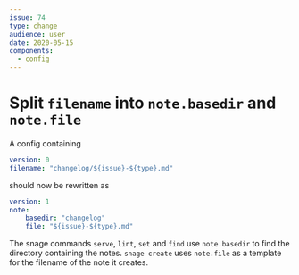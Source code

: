```yaml
---
issue: 74
type: change
audience: user
date: 2020-05-15
components:
  - config
---
```

# Split `filename` into `note.basedir` and `note.file`

A config containing 
```yaml
version: 0
filename: "changelog/${issue}-${type}.md"
```

should now be rewritten as

```yaml
version: 1
note:
    basedir: "changelog"
    file: "${issue}-${type}.md"
```

The snage commands `serve`, `lint`, `set` and `find` use `note.basedir` to find
the directory containing the notes.  `snage create` uses `note.file` as a
template for the filename of the note it creates.
